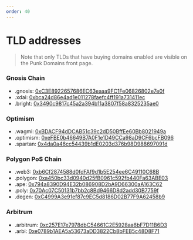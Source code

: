 ```yaml
---
order: 40
---
```


# TLD addresses

> Note that only TLDs that have buying domains enabled are visible on the Punk Domains front page.

### Gnosis Chain

- .gnosis: [0xC3E8922657686EC63eaaa9FC1Fe06826802e7e0f](https://blockscout.com/xdai/mainnet/address/0xC3E8922657686EC63eaaa9FC1Fe06826802e7e0f)
- .xdai: [0xbca24d86e4ad1e011278faefc4ff191a731411ec](https://blockscout.com/xdai/mainnet/address/0xbca24d86e4ad1e011278faefc4ff191a731411ec)
- .bright: [0x3490c9817c45a2a394b11a3807f58a8325235ae0](https://blockscout.com/xdai/mainnet/address/0x3490c9817c45a2a394b11a3807f58a8325235ae0)

### Optimism

- .wagmi: [0xBDACF94dDCAB51c39c2dD50BffEe60Bb8021949a](https://optimistic.etherscan.io/address/0xBDACF94dDCAB51c39c2dD50BffEe60Bb8021949a)
- .optimism: [0xeFBE0b46649B7A0F1e1D49CCa98aD9CF6bcFB096](https://optimistic.etherscan.io/address/0xeFBE0b46649B7A0F1e1D49CCa98aD9CF6bcFB096)
- .spartan: [0x4da0a46cc54439b1dE0203d376b98D988697091d](https://optimistic.etherscan.io/address/0x4da0a46cc54439b1dE0203d376b98D988697091d)

### Polygon PoS Chain

- .web3: [0xb6Cf2874588d0fdFAf9d1b5E254ee6C49110C68B](https://polygonscan.com/address/0xb6Cf2874588d0fdFAf9d1b5E254ee6C49110C68B)
- .polygon: [0xa450bc33d0940d25fB0961c592fb440Fa63ABE03](https://polygonscan.com/address/0xa450bc33d0940d25fB0961c592fb440Fa63ABE03)
- .ape: [0x794a8390D94E32b086908D2bA9D66300aA163C62](https://polygonscan.com/address/0x794a8390D94E32b086908D2bA9D66300aA163C62)
- .poly: [0x70Ac07C50131b7bb2c8Bd9466D8d2add30B7759f](https://polygonscan.com/address/0x70Ac07C50131b7bb2c8Bd9466D8d2add30B7759f)
- .degen: [0xC4999A3e91ef87c9EC5d8186D02B77F9A62458b9](https://polygonscan.com/address/0xC4999A3e91ef87c9EC5d8186D02B77F9A62458b9)

### Arbitrum

- .arbitrum: [0xc257E17e7978dbC54661C2E5928aa6bF7D11B6D3](https://arbiscan.io/address/0xc257E17e7978dbC54661C2E5928aa6bF7D11B6D3)
- .arbi: [0xe0789b1AEA5a53673aDD3822Cb8bFEB5c48D8F71](https://arbiscan.io/address/0xe0789b1AEA5a53673aDD3822Cb8bFEB5c48D8F71)